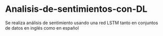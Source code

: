 # Analisis-de-sentimientos-con-DL
Se realiza análisis de sentimiento usando una red LSTM  tanto en conjuntos de datos en inglés como en español
